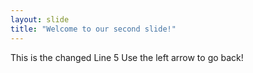 ```yaml
---
layout: slide
title: "Welcome to our second slide!"
---
```

This is the changed Line 5
Use the left arrow to go back!
